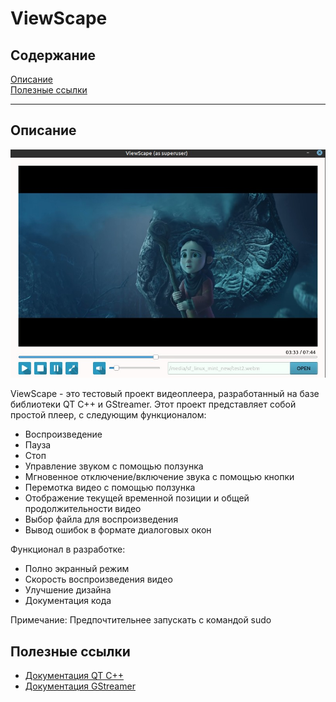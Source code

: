 # ViewScape


## Содержание

[Описание](#description)   
[Полезные ссылки](#useful_links)

---

## Описание
<a name="description"></a>

![Responsiveness of the site](readme-assets/show.jpg)

ViewScape - это тестовый проект видеоплеера, разработанный на базе библиотеки QT C++ и GStreamer. Этот проект представляет собой простой плеер, с следующим функционалом:

- Воспроизведение
- Пауза
- Стоп
- Управление звуком с помощью ползунка
- Мгновенное отключение/включение звука с помощью кнопки
- Перемотка видео с помощью ползунка
- Отображение текущей временной позиции и общей продолжительности видео
- Выбор файла для воспроизведения
- Вывод ошибок в формате диалоговых окон

Функционал в разработке:
- Полно экранный режим
- Скорость воспроизведения видео
- Улучшение дизайна
- Документация кода

Примечание: Предпочтительнее запускать с командой sudo


## Полезные ссылки
<a name="useful_links"></a>
- [Документация QT  C++](https://doc.qt.io/)
- [Документация GStreamer](https://thiblahute.github.io/GStreamer-doc/doc_index.html?gi-language=c)
